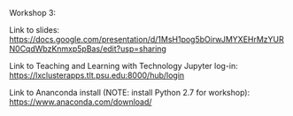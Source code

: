 Workshop 3: 

Link to slides: https://docs.google.com/presentation/d/1MsH1pog5bOirwJMYXEHrMzYURN0CqdWbzKnmxp5pBas/edit?usp=sharing

Link to Teaching and Learning with Technology Jupyter log-in: https://lxclusterapps.tlt.psu.edu:8000/hub/login

Link to Ananconda install (NOTE: install Python 2.7 for workshop): https://www.anaconda.com/download/
